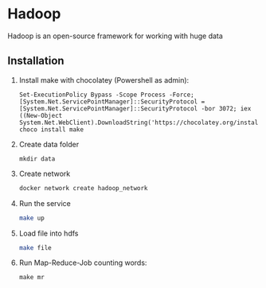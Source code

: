 # Hadoop
Hadoop is an open-source framework for working with huge data

## Installation

1. Install make with chocolatey (Powershell as admin):
   ```
   Set-ExecutionPolicy Bypass -Scope Process -Force; [System.Net.ServicePointManager]::SecurityProtocol = [System.Net.ServicePointManager]::SecurityProtocol -bor 3072; iex ((New-Object System.Net.WebClient).DownloadString('https://chocolatey.org/install.ps1'))
   choco install make
   ```

1. Create data folder
   ```
   mkdir data
   ```

1. Create network
   ``` bash
   docker network create hadoop_network
   ```

1. Run the service
   ``` bash
   make up 
   ```

1. Load file into hdfs
   ``` bash
   make file
   ```

1. Run Map-Reduce-Job counting words:
   ```
   make mr
   ```